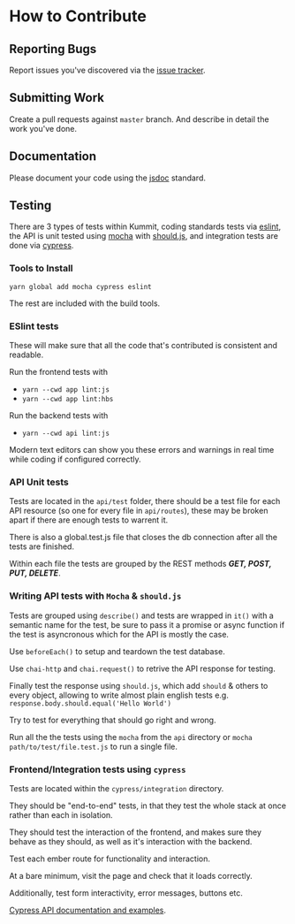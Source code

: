 How to Contribute
==
Reporting Bugs
--
Report issues you've discovered via the [issue tracker](https://github.com/anapanda/kummit/issues).

Submitting Work
--
Create a pull requests against `master` branch. And describe in detail the work you've done.

Documentation
--
Please document your code using the [jsdoc](https://github.com/jsdoc/jsdoc) standard.

Testing
--
There are 3 types of tests within Kummit, coding standards tests via [eslint](https://eslint.org), the API is unit tested using [mocha](https://mochajs.org/) with [should.js](https://shouldjs.github.io/), and integration tests are done via [cypress](https://cypress.io).

### Tools to Install

`yarn global add mocha cypress eslint`

The rest are included with the build tools.

### ESlint tests

These will make sure that all the code that's contributed is consistent and readable.

Run the frontend tests with
* `yarn --cwd app lint:js`
* `yarn --cwd app lint:hbs`

Run the backend tests with
* `yarn --cwd api lint:js`

Modern text editors can show you these errors and warnings in real time while coding if configured correctly.

### API Unit tests
Tests are located in the `api/test` folder, there should be a test file for each API resource (so one for every file in `api/routes`), these may be broken apart if there are enough tests to warrent it.

There is also a global.test.js file that closes the db connection after all the tests are finished.

Within each file the tests are grouped by the REST methods __*GET, POST, PUT, DELETE*__.

### Writing API tests with `Mocha` & `should.js`
Tests are grouped using `describe()` and tests are wrapped in `it()` with a semantic name for the test, be sure to pass it a promise or async function if the test is asyncronous which for the API is mostly the case.

Use `beforeEach()` to setup and teardown the test database.

Use `chai-http` and `chai.request()` to retrive the API response for testing.

Finally test the response using `should.js`, which add `should` & others to every object, allowing to write almost plain english tests e.g. `response.body.should.equal('Hello World')`

Try to test for everything that should go right and wrong.

Run all the the tests using the `mocha` from the `api` directory or `mocha path/to/test/file.test.js` to run a single file.

### Frontend/Integration tests using `cypress`

Tests are located within the `cypress/integration` directory.

They should be "end-to-end" tests, in that they test the whole stack at once rather than each in isolation.

They should test the interaction of the frontend, and makes sure they behave as they should, as well as it's interaction with the backend.

Test each ember route for functionality and interaction.

At a bare minimum, visit the page and check that it loads correctly.

Additionally, test form interactivity, error messages, buttons etc.

[Cypress API documentation and examples](https://docs.cypress.io/api/api/table-of-contents.html).